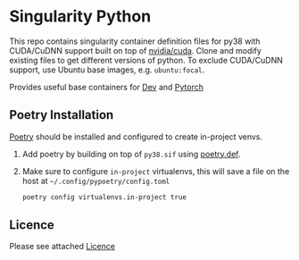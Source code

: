 # Singularity Python

This repo contains singularity container definition files for py38 with CUDA/CuDNN support built on top of [nvidia/cuda](https://hub.docker.com/r/nvidia/cuda). Clone and modify existing files to get different versions of python. To exclude CUDA/CuDNN support, use Ubuntu base images, e.g. `ubuntu:focal`.

Provides useful base containers for [Dev](https://github.com/saravanabalagi/singularity_dev) and [Pytorch](https://github.com/saravanabalagi/singularity_pytorch)

## Poetry Installation

[Poetry](https://python-poetry.org/) should be installed and configured to create in-project venvs. 

1. Add poetry by building on top of `py38.sif` using [poetry.def](poetry.def).
1. Make sure to configure `in-project` virtualenvs, this will save a file on the host at `~/.config/pypoetry/config.toml`

    ```sh
    poetry config virtualenvs.in-project true
    ```

## Licence

Please see attached [Licence](LICENCE)
